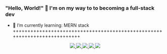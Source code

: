 ### "Hello, World!" 👋 I'm on my way to to becoming a full-stack dev

- 🌱 I’m currently learning:  MERN stack
++++++++++++++++++++++++++++++++++++++++++++++++++++++++++++++++++++++++++
<p align="center" dir="auto">
    <a href="https://www.linkedin.com/in/viefra-coder-0943a7118/" alt="LinkedIn" rel="nofollow">
        <img src="https://camo.githubusercontent.com/21cf529cb975ab272993ec0816aa9d16eb1b22ae1abbe3f899c61674ee41b51b/68747470733a2f2f696d672e736869656c64732e696f2f62616467652f4c696e6b6564496e2d2532333030373742352e7376673f7374796c653d666c6174266c6f676f3d6c696e6b6564696e266c6f676f436f6c6f723d7768697465" data-canonical-src="https://img.shields.io/badge/LinkedIn-%230077B5.svg?style=flat&amp;logo=linkedin&amp;logoColor=white" style="max-width: 100%;">
    </a>
    <a href="mailto:viefracoder@gmail.com" alt="gmail">
        <img src="https://camo.githubusercontent.com/b289a7070e9197ad4b3d326893701ad929e78250f022507beafe62fe4cb42b2e/68747470733a2f2f696d672e736869656c64732e696f2f62616467652f476d61696c2d4431343833362e7376673f7374796c653d666c6174266c6f676f3d676d61696c266c6f676f436f6c6f723d7768697465" data-canonical-src="https://img.shields.io/badge/Gmail-D14836.svg?style=flat&amp;logo=gmail&amp;logoColor=white" style="max-width: 100%;">
    </a>
    <a href="https://twitter.com/VieFraCoder" alt="twitter" rel="nofollow">
        <img src="https://camo.githubusercontent.com/667c4209beb6f49ab73e544ec436e9fbffe4122da22d972eae289259d1d17e15/68747470733a2f2f696d672e736869656c64732e696f2f62616467652f547769747465722d2532333144413146322e7376673f7374796c653d666c6174266c6f676f3d74776974746572266c6f676f436f6c6f723d7768697465" data-canonical-src="https://img.shields.io/badge/Twitter-%231DA1F2.svg?style=flat&amp;logo=twitter&amp;logoColor=white" style="max-width: 100%;">
    </a>
    <a href="https://www.youtube.com/channel/UC3cqeUJAG4AEuFdMPehLSpg" alt="youtube" rel="nofollow">
        <img src="https://camo.githubusercontent.com/bf6fac64c9bf273fe790adc8b05092799069cb43f518457bb81cb8565ae4a7fa/68747470733a2f2f696d672e736869656c64732e696f2f62616467652f596f75747562652d2532334646303030302e7376673f7374796c653d666c6174266c6f676f3d796f7554756265266c6f676f436f6c6f723d7768697465" data-canonical-src="https://img.shields.io/badge/Youtube-%23FF0000.svg?style=flat&amp;logo=youTube&amp;logoColor=white" style="max-width: 100%;">
    </a>
    <a href="https://www.instagram.com/viefracoder/" alt="instagram" rel="nofollow">
        <img src="https://camo.githubusercontent.com/33bce30d390bb5c1870bcbeff20e2c7117cae5e36efb9bf68e43c4f8f7af32f3/68747470733a2f2f696d672e736869656c64732e696f2f62616467652f496e7374616772616d2d2532334534343035462e7376673f7374796c653d666c6174266c6f676f3d696e7374616772616d266c6f676f436f6c6f723d7768697465" data-canonical-src="https://img.shields.io/badge/Instagram-%23E4405F.svg?style=flat&amp;logo=instagram&amp;logoColor=white" style="max-width: 100%;">
    </a>
</p>

